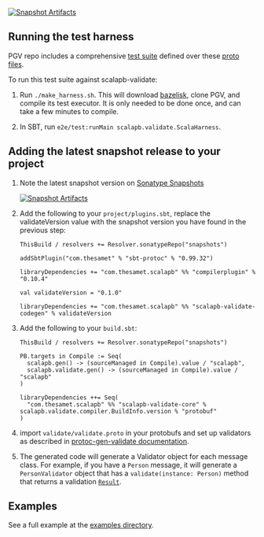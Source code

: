 [![Snapshot Artifacts][Badge-SonatypeSnapshots]][Link-SonatypeSnapshots]

## Running the test harness

PGV repo includes a comprehensive [test suite](https://github.com/envoyproxy/protoc-gen-validate/blob/master/tests/harness/executor/cases.go) defined over these [proto files](https://github.com/envoyproxy/protoc-gen-validate/tree/master/tests/harness/cases).

To run this test suite against scalapb-validate:

1. Run `./make_harness.sh`. This will download [bazelisk](https://github.com/bazelbuild/bazelisk), clone PGV, and compile its test executor. It is only needed to be done once, and can take a few minutes to compile.

2. In SBT, run `e2e/test:runMain scalapb.validate.ScalaHarness`.

## Adding the latest snapshot release to your project

1. Note the latest snapshot version on [Sonatype Snapshots](https://oss.sonatype.org/content/repositories/snapshots/com/thesamet/scalapb/scalapb-validate-core_2.13/)

   [![Snapshot Artifacts][Badge-SonatypeSnapshots]][Link-SonatypeSnapshots]

1. Add the following to your `project/plugins.sbt`, replace the
   validateVersion value with the snapshot version you have found in the
   previous step:
   ```
   ThisBuild / resolvers += Resolver.sonatypeRepo("snapshots")

   addSbtPlugin("com.thesamet" % "sbt-protoc" % "0.99.32")

   libraryDependencies += "com.thesamet.scalapb" %% "compilerplugin" % "0.10.4"

   val validateVersion = "0.1.0"

   libraryDependencies += "com.thesamet.scalapb" %% "scalapb-validate-codegen" % validateVersion
   ```

1. Add the following to your `build.sbt`:
   ```
   ThisBuild / resolvers += Resolver.sonatypeRepo("snapshots")

   PB.targets in Compile := Seq(
     scalapb.gen() -> (sourceManaged in Compile).value / "scalapb",
     scalapb.validate.gen() -> (sourceManaged in Compile).value / "scalapb"
   )

   libraryDependencies ++= Seq(
     "com.thesamet.scalapb" %% "scalapb-validate-core" % scalapb.validate.compiler.BuildInfo.version % "protobuf"
   )
   ```

1. import `validate/validate.proto` in your protobufs and set up validators as described in [protoc-gen-validate documentation](https://github.com/envoyproxy/protoc-gen-validate).

1. The generated code will generate a Validator object for each message class. For example, if you have a `Person` message, it will generate a `PersonValidator` object that has a `validate(instance: Person)` method that returns a validation [`Result`](https://github.com/scalapb/scalapb-validate/blob/master/core/src/main/scala/scalapb/validate/Validator.scala).

## Examples
See a full example at the [examples directory](https://github.com/scalapb/scalapb-validate/tree/master/example).

[Link-SonatypeSnapshots]: https://oss.sonatype.org/content/repositories/snapshots/com/thesamet/scalapb/scalapb-validate-core_2.13/ "Sonatype Snapshots"
[Badge-SonatypeSnapshots]: https://img.shields.io/nexus/s/https/oss.sonatype.org/com.thesamet.scalapb/scalapb-validate-core_2.13.svg "Sonatype Snapshots"
